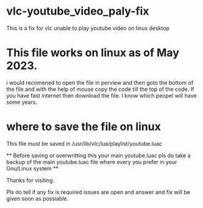 # vlc-youtube_video_paly-fix
This is a fix for vlc unable to play youtube video on linux desktop


# This file works on linux as of May 2023.

i would recomened to open the file in perview and then goto the bottom of the file and with the help of mouse copy the code till the top of the code. If you have fast internet then download the file. I know which peopel will have some years.

# where to save the file on linux

This file must be saved in /usr/lib/vlc/lua/playlist/youtube.luac 

** Before saving or overwritting this your main youtube.luac pls do take a backup of the main youtube.luac file where every you prefer in your Gnu/Linux system **

Thanks for visiting. 

Pls do tell if any fix is required issues are open and answer and fix will be given soon as possiable. 
